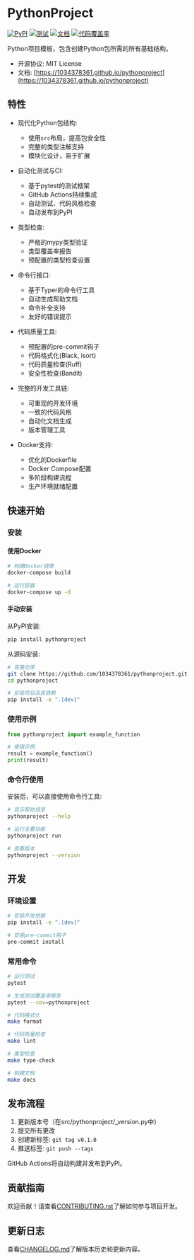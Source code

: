 # PythonProject

[![PyPI](https://img.shields.io/pypi/v/pythonproject.svg)](https://pypi.python.org/pypi/pythonproject)
[![测试](https://github.com/1034378361/pythonproject/actions/workflows/test.yml/badge.svg)](https://github.com/1034378361/pythonproject/actions/workflows/test.yml)
[![文档](https://img.shields.io/badge/文档-GitHub_Pages-blue)](https://1034378361.github.io/pythonproject/)
[![代码覆盖率](https://codecov.io/gh/1034378361/pythonproject/branch/main/graph/badge.svg)](https://codecov.io/gh/1034378361/pythonproject)

Python项目模板，包含创建Python包所需的所有基础结构。

* 开源协议: MIT License
* 文档: [https://1034378361.github.io/pythonproject](https://1034378361.github.io/pythonproject)

## 特性

* 现代化Python包结构:
  * 使用`src`布局，提高包安全性
  * 完整的类型注解支持
  * 模块化设计，易于扩展

* 自动化测试与CI:
  * 基于pytest的测试框架
  * GitHub Actions持续集成
  * 自动测试、代码风格检查
  * 自动发布到PyPI

* 类型检查:
  * 严格的mypy类型验证
  * 类型覆盖率报告
  * 预配置的类型检查设置

* 命令行接口:
  * 基于Typer的命令行工具
  * 自动生成帮助文档
  * 命令补全支持
  * 友好的错误提示

* 代码质量工具:
  * 预配置的pre-commit钩子
  * 代码格式化(Black, isort)
  * 代码质量检查(Ruff)
  * 安全性检查(Bandit)

* 完整的开发工具链:
  * 可重现的开发环境
  * 一致的代码风格
  * 自动化文档生成
  * 版本管理工具

* Docker支持:
  * 优化的Dockerfile
  * Docker Compose配置
  * 多阶段构建流程
  * 生产环境就绪配置

## 快速开始

### 安装

#### 使用Docker

```bash
# 构建Docker镜像
docker-compose build

# 运行容器
docker-compose up -d
```

#### 手动安装

从PyPI安装:

```bash
pip install pythonproject
```

从源码安装:

```bash
# 克隆仓库
git clone https://github.com/1034378361/pythonproject.git
cd pythonproject

# 安装项目及其依赖
pip install -e ".[dev]"
```

### 使用示例

```python
from pythonproject import example_function

# 使用示例
result = example_function()
print(result)
```

### 命令行使用

安装后，可以直接使用命令行工具:

```bash
# 显示帮助信息
pythonproject --help

# 运行主要功能
pythonproject run

# 查看版本
pythonproject --version
```

## 开发

### 环境设置

```bash
# 安装开发依赖
pip install -e ".[dev]"

# 安装pre-commit钩子
pre-commit install
```

### 常用命令

```bash
# 运行测试
pytest

# 生成测试覆盖率报告
pytest --cov=pythonproject

# 代码格式化
make format

# 代码质量检查
make lint

# 类型检查
make type-check

# 构建文档
make docs
```

## 发布流程

1. 更新版本号（在src/pythonproject/_version.py中）
2. 提交所有更改
3. 创建新标签: `git tag v0.1.0`
4. 推送标签: `git push --tags`

GitHub Actions将自动构建并发布到PyPI。

## 贡献指南

欢迎贡献！请查看[CONTRIBUTING.rst](CONTRIBUTING.rst)了解如何参与项目开发。

## 更新日志

查看[CHANGELOG.md](CHANGELOG.md)了解版本历史和更新内容。
